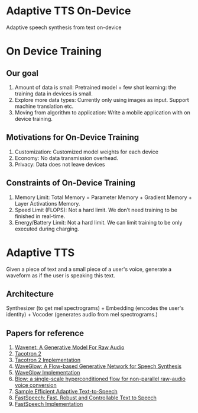 # Adaptive TTS On-Device
Adaptive speech synthesis from text on-device

# On Device Training
## Our goal
1. Amount of data is small: Pretrained model + few shot learning: the training data in devices is small.
2. Explore more data types: Currently only using images as input.  Support machine translation etc.
3. Moving from algorithm to application: Write a mobile application with on device training.

## Motivations for On-Device Training
1. Customization: Customized model weights for each device
2. Economy: No data transmission overhead. 
3. Privacy: Data does not leave devices

## Constraints of On-Device Training
1. Memory Limit: 
Total Memory = Parameter Memory + Gradient Memory + Layer Activations Memory. 
2. Speed Limit (FLOPS):
Not a hard limit. We don’t need training to be finished in real-time.
3. Energy/Battery Limit:
Not a hard limit. We can limit training to be only executed during charging.

# Adaptive TTS
Given a piece of text and a small piece of a user's voice, generate a waveform as if the user is speaking this text.

## Architecture
Synthesizer (to get mel spectrograms) + Embedding (encodes the user's identity) + Vocoder (generates audio from mel spectrograms.)

## Papers for reference
1. [Wavenet: A Generative Model For Raw Audio](https://arxiv.org/pdf/1609.03499.pdf)
2. [Tacotron 2](https://arxiv.org/pdf/1712.05884.pdf)
3. [Tacotron 2 Implementation](https://github.com/NVIDIA/tacotron2)
4. [WaveGlow: A Flow-based Generative Network for Speech Synthesis](https://arxiv.org/pdf/1811.00002.pdf)
5. [WaveGlow Implementation](https://github.com/NVIDIA/waveglow)
6. [Blow: a single-scale hyperconditioned flow for non-parallel raw-audio voice conversion](https://arxiv.org/pdf/1906.00794.pdf)
7. [Sample Efficient Adaptive Text-to-Speech](https://arxiv.org/pdf/1809.10460.pdf)
8. [FastSpeech: Fast, Robust and Controllable Text to Speech](https://arxiv.org/pdf/1905.09263.pdf)
9. [FastSpeech Implementation](https://github.com/xcmyz/FastSpeech)

